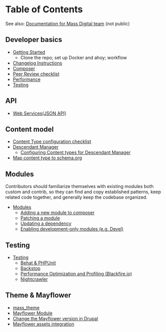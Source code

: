 # Table of Contents
See also: [Documentation for Mass Digital team](https://github.com/massgov/DS-Infrastructure/blob/develop/docs/massgov/README.md) (not public)
  
## Developer basics
- [Getting Started](#getting-started)
  - Clone the repo; set up Docker and ahoy; workflow
- [Changelog Instructions](changelog_instructions.md)
- [Composer](composer.md)
- [Peer Review checklist](peer_review_checklist.md)
- [Performance](performance.md)
- [Testing](testing.md)

## API
- [Web Services(JSON API)](webservices.md)

## Content model
- [Content Type configuration checklist](content-type-checklist.md)
- [Descendant Manager](descendant-manager.md)
  - [Configuring Content types for Descendant Manager](https://github.com/massgov/openmass/blob/develop/docs/descendant-manager.md#adding-and-updating-content-types)
- [Map content type to schema.org](schema.org_mapping.md)


## Modules
Contributors should familiarize themselves with existing modules both custom and contrib, so they can find and copy established patterns, keep related code together, and generally keep the codebase organized. 
-  [Modules](modules.md)
   - [Adding a new module to composer](modules.md#adding-a-new-module-to-composer)
   - [Patching a module](modules.md#patching-a-module)
   - [Updating a dependency](modules.md#updating-a-dependency)
   - [Enabling development-only modules (e.g. Devel)](modules.md#enabling-development-only-modules-eg-devel)
   

## Testing
- [Testing](testing.md)
  - [Behat & PHPUnit](testing.md#run-tests-locally)
  - [Backstop](https://github.com/massgov/openmass/blob/develop/backstop/README.md)
  - [Performance Optimization and Profiling (Blackfire.io)](performance.md)
  - [Nightcrawler](https://github.com/massgov/openmass/blob/develop/.circleci/nightcrawler/README.md)

## Theme & Mayflower
- [mass_theme](https://github.com/massgov/openmass/blob/develop/docroot/themes/custom/mass_theme/README.md)
- [Mayflower Module](https://github.com/massgov/openmass/blob/develop/docroot/modules/custom/mayflower/README.md)
- [Change the Mayflower version in Drupal](mayflower.md)
- [Mayflower assets integration](mayflower_assets.md)

